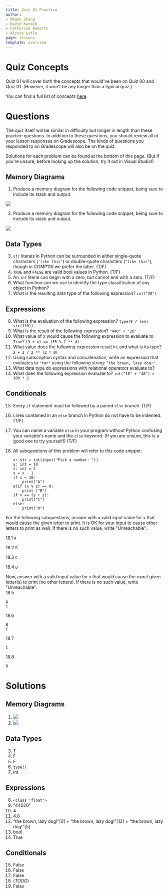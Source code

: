 ```yaml
---
title: Quiz 01 Practice
author:
- Megan Zhang
- David Karash
- Catherine Roberts
- Alyssa Lytle
page: lessons
template: overview
---
```


# Quiz Concepts

Quiz 01 will cover both the concepts that would've been on Quiz 00 and Quiz 01. (However, it won't be any longer than a typical quiz.)

You can find a full list of concepts [here](/resources/qz01-concepts.html).

# Questions

The quiz itself will be similar in difficulty but longer in length than these practice questions. In addition to these questions, you should review all of your lesson responses on Gradescope. The kinds of questions you responded to on Gradescope will also be on the quiz. 

Solutions for each problem can be found at the bottom of this page. (But if you're unsure, before looking up the solution, try it out in Visual Studio!)

## Memory Diagrams
1.	Produce a memory diagram for the following code snippet, being sure to include its stack and output.

![](/static/practice_worksheets/fa21/qz0-question13.png)

2. Produce a memory diagram for the following code snippet, being sure to include its stack and output.

![](/static/practice_worksheets/fa21/qz00-question14.png)

## Data Types
3. `str` literals in Python can be surrounded in either single-quote characters (`'like this'`) or double-quote characters (`"like this"`), though in COMP110 we prefer the latter. (T/F)
4. `TRUE` and `FALSE` are valid bool values in Python. (T/F)
5. An `int` literal can begin with a zero, but cannot end with a zero. (T/F)
6. What function can we use to identify the type classification of any object in Python? 
7. What is the resulting data type of the following expression? `int("20")`

## Expressions
8.	What is the evaluation of the following expression?
` type(9 / len( str(110)) `
9. What is the result of the following expression? `"440" + "20"`
10. What value of x would cause the following expression to evaluate to `True`?
` (3 + x) == (55 % 2 ** 4) `
11. What value does the following expression result in, and what is its type? `2 + 2 / 2 ** (2 * 0)`
12.	Using subscription syntax and concatenation, write an expression that evaluates to `"tar"` using the following string: `“the brown, lazy dog!"`.
13.  What data type do expressions with relational operators evaluate to?
14.  What does the following expression evaluate to? `int("10" + "40") > 100 * 2`

## Conditionals
15. Every `if` statement must be followed by a paired `else` branch. (T/F)
16. Lines contained in an `else` branch in Python do not have to be indented. (T/F)
17. You can name a variable `else` in your program without Python confusing your variable's name and the `else` keyword. (If you are unsure, this is a good one to try yourself!) (T/F)
18. All subquestions of this problem will refer to this code snippet:

        x: str = int(input("Pick a number: "))
        y: int = 10
        z: int = 2
        x = x - 1
        if x < 10:
            print("A")
        elif (x % z) == 0:
            print ("B")
        if x == (y + z):
            print("C")
        else: 
            print("D")

For the following subquestions, answer with a valid input value for `x` that would cause the given letter to print. It is OK for your input to cause other letters to print as well.
If there is no such value, write "Unreachable".

18.1 `A`

18.2 `B`

18.3 `C`

18.4 `D`

Now, answer with a valid input value for `x` that
would cause the *exact* given letter(s) to print (no other letters). 
If there is no such value, write "Unreachable".  
18.5 

    A
    C

18.6 

    B
    C

18.7 

    C

18.8 

    D


# Solutions

## Memory Diagrams

1. ![](/static/practice_worksheets/fa21/qz0-solution13.png)
2. ![](/static/practice_worksheets/fa21/qz0-solution14.png)

## Data Types
3. T
4. F
5. F
6. `type()`
7. int
   
## Expressions
8. `<class 'float'>`
9. "44020"
10. 4
11. 4.0
12. “the brown, lazy dog!”[0] + “the brown, lazy dog!"[12] + “the brown, lazy dog!"[5]
13. bool
14. True

## Conditionals
15. False
16. False
17. False
18. (*TODO*)
19. False